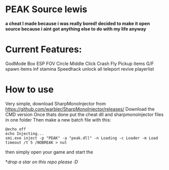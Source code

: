 # PEAK Source lewis

**a cheat I made because i was really bored! decided to make it open source because i aint got anything else to do with my life anyway**

# Current Features:
GodMode
Box ESP
FOV Circle
Middle Click Crash
Fly Pickup items G/F
spawn items
inf stamina
Speedhack
unlock all
teleport
revive
playerlist

# How to use
Very simple, download SharpMonoInjector from https://github.com/warbler/SharpMonoInjector/releases/
Download the CMD version
Once thats done put the cheat dll and sharpmonoinjector files in one folder
Then make a new batch file with this: 
```
@echo off
echo Injecting...
smi.exe inject -p "PEAK" -a "peak.dll" -n Loading -c Loader -m Load
timeout /t 5 /NOBREAK > nul
```

then simply open your game and start the 

**drop a star on this repo please :D*
